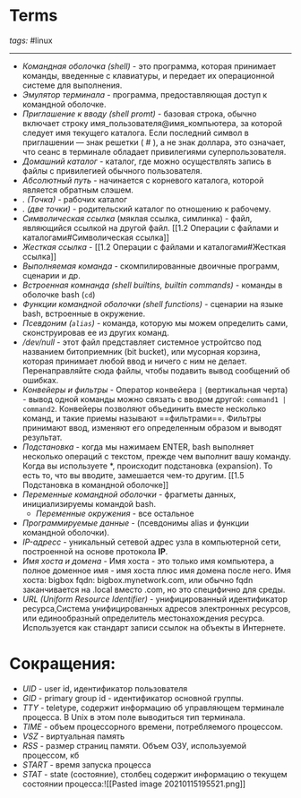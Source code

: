 # Terms
*tags:* #linux 

---

- *Командная оболочка (shell)* - это программа, которая принимает команды,
введенные с клавиатуры, и передает их операционной системе для выполнения.
- *Эмулятор терминала* - программа, предоставляющая доступ к командной оболочке.
- *Приглашение к вводу (shell promt)* - базовая строка, обычно включает строку имя\_пользователя@имя\_компьютера, за которой следует имя текущего каталога. Если последний символ в приглашении — знак решетки ( # ), а не знак доллара,
это означает, что сеанс в терминале обладает привилегиями суперпользователя.
- *Домашний каталог* - каталог, где можно осуществлять запись в файлы с привилегией обычного пользователя.
- *Абсолютный путь* - начинается с корневого каталога, которой является обратным слэшем.
- *. (Точка)* - рабочих каталог
- *. (две точки)* - родительский каталог по отношению к рабочему.
- *Символическая ссылка* (мяклая ссылка, симлинка) - файл, являющийся ссылкой на другой файл. [[1.2 Операции с файлами и каталогами#Символическая ссылка]]
- *Жесткая ссылка* - [[1.2 Операции с файлами и каталогами#Жесткая ссылка]]
- *Выполняемая команда* - скомпилированные двоичные программ, сценарии и др.
- *Встроенная комнанда (shell builtins, builtin commands)* - команды в оболочке bash (`cd`)
- *Функции командной оболочки (shell functions)* - сценарии на языке bash, встроенные в окружение.
- *Псевдоним (`alias`)* - команда, которую мы можем определить сами, сконструировав ее из других команд.
- */dev/null* - этот файл представляет системное устройтсво под названием битоприемник (bit bucket), или мусорная корзина, которая принимает любой ввод и ничего с ним не делает. Перенаправляйте сюда файлы, чтобы подавить вывод сообщений об ошибках.
- *Конвейеры и фильтры* - Оператор конвейера `|` (вертикальная черта) - вывод одной команды можно связать с вводом другой: `command1 | command2`. Конвейеры позволяют объединить вместе несколько команд, и такие приемы называют ==фильтрами==. Фильтры принимают ввод, изменяют его определенным образом и выводят результат.
- *Подстановка* - когда мы нажимаем ENTER, bash выполняет несколько операций с текстом, прежде чем выполнит вашу команду. Когда вы используете \*, происходит подстановка (expansion). То есть то, что вы вводите, замешается чем-то другим. [[1.5 Подстановка в командной оболочке]]
- *Переменные командной оболочки* - фрагметы данных, инициализируемы командой bash.
	- *Переменные окружения* - все остальное
- *Программируемые данные* - (псевдонимы alias и функции командной оболочки).
- *IP-адресс* - уникальный сетевой адрес узла в компьютерной сети, построенной на основе протокола **IP**.
- *Имя хоста и домена* - Имя хоста - это только имя компьютера, а полное доменное имя - имя хоста плюс имя домена после него. Имя хоста: bigbox fqdn: bigbox.mynetwork.com, или обычно fqdn заканчивается на .local вместо .com, но это специфично для среды.
- *URL (Uniform Resource Identifier)* - унифицированный идентификатор ресурса,Система унифицированных адресов электронных ресурсов, или единообразный определитель местонахождения ресурса. Используется как стандарт записи ссылок на объекты в Интернете.


# Сокращения:
- *UID* - user id, идентификатор пользователя
- *GID* - primary group id - идентификатор основной группы.
- *TTY* - teletype, содержит информацию об управляющем терминале процесса. В Unix в этом поле выводиться тип терминала.
- *TIME* - объем процессорного времени, потребляемого процессом.
- *VSZ* - виртуальная память
- *RSS* - размер страниц памяти. Объем ОЗУ, используемой процессом, кб
- *START* - время запуска процесса
- *STAT* - state (состояние), столбец содержит информацию о текущем состоянии процесса:![[Pasted image 20210115195521.png]]